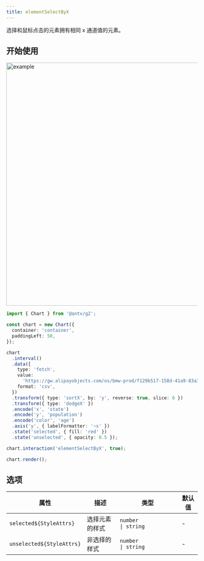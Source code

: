 ```yaml
---
title: elementSelectByX
---
```


选择和鼠标点击的元素拥有相同 x 通道值的元素。

## 开始使用

<img alt="example" src="https://gw.alipayobjects.com/zos/raptor/1670298776816/element-select-by-x.gif" width="640">

```ts
import { Chart } from '@antv/g2';

const chart = new Chart({
  container: 'container',
  paddingLeft: 50,
});

chart
  .interval()
  .data({
    type: 'fetch',
    value:
      'https://gw.alipayobjects.com/os/bmw-prod/f129b517-158d-41a9-83a3-3294d639b39e.csv',
    format: 'csv',
  })
  .transform({ type: 'sortX', by: 'y', reverse: true, slice: 6 })
  .transform({ type: 'dodgeX' })
  .encode('x', 'state')
  .encode('y', 'population')
  .encode('color', 'age')
  .axis('y', { labelFormatter: '~s' })
  .state('selected', { fill: 'red' })
  .state('unselected', { opacity: 0.5 });

chart.interaction('elementSelectByX', true);

chart.render();
```

## 选项

| 属性                      | 描述           | 类型                           | 默认值 |
| ------------------------- | -------------- | ------------------------------ | ------ |
| `selected${StyleAttrs}`   | 选择元素的样式 | `number             \| string` | -      |
| `unselected${StyleAttrs}` | 非选择的样式   | `number             \| string` | -      |
